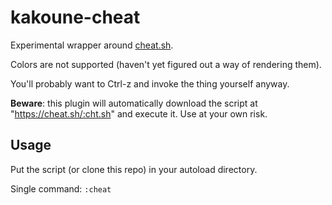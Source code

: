 # kakoune-cheat

Experimental wrapper around [cheat.sh](https://github.com/chubin/cheat.sh).

Colors are not supported (haven't yet figured out a way of rendering them).

You'll probably want to Ctrl-z and invoke the thing yourself anyway.

**Beware**: this plugin will automatically download the script at
"https://cheat.sh/:cht.sh" and execute it. Use at your own risk.

## Usage

Put the script (or clone this repo) in your autoload directory.

Single command: `:cheat`
